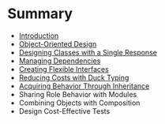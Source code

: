 # Summary

* [Introduction](README.md)
* [Object-Oriented Design](chapter1.md)
* [Designing Classes with a Single Response](designing_classes_with_a_single_response.md)
* [Managing Dependencies](managing_dependencies.md)
* [Creating Flexible Interfaces](creating_flexible_interfaces.md)
* [Reducing Costs with Duck Typing](reducing_costs_with_duck_typing.md)
* [Acquiring Behavior Through Inheritance](acquiring_behavior_through_inheritance.md)
* Sharing Role Behavior with Modules
* Combining Objects with Composition
* Design Cost-Effective Tests

